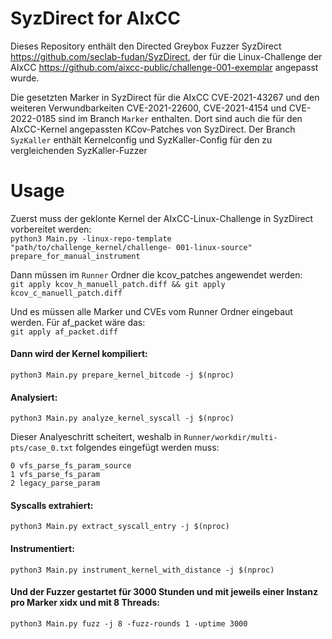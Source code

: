 # SyzDirect for AIxCC
Dieses Repository enthält den Directed Greybox Fuzzer SyzDirect https://github.com/seclab-fudan/SyzDirect, der für die Linux-Challenge der AIxCC https://github.com/aixcc-public/challenge-001-exemplar
angepasst wurde.

Die gesetzten Marker in SyzDirect für die AIxCC CVE-2021-43267 und den weiteren Verwundbarkeiten
CVE-2021-22600, CVE-2021-4154 und CVE-2022-0185 sind im Branch `Marker` enthalten. Dort sind
auch die für den AIxCC-Kernel angepassten KCov-Patches von SyzDirect.
Der Branch `SyzKaller` enthält Kernelconfig und SyzKaller-Config für den zu vergleichenden SyzKaller-Fuzzer

# Usage
Zuerst muss der geklonte Kernel der AIxCC-Linux-Challenge in SyzDirect vorbereitet werden: <br>
`python3 Main.py -linux-repo-template "path/to/challenge_kernel/challenge-
001-linux-source" prepare_for_manual_instrument`

Dann müssen im `Runner` Ordner die kcov_patches angewendet werden: <br>
`git apply kcov_h_manuell_patch.diff && git apply kcov_c_manuell_patch.diff`

Und es müssen alle Marker und CVEs vom Runner Ordner eingebaut werden. Für af_packet wäre das: <br>
`git apply af_packet.diff`

#### Dann wird der Kernel kompiliert:
`python3 Main.py prepare_kernel_bitcode -j $(nproc)`

#### Analysiert:
`python3 Main.py analyze_kernel_syscall -j $(nproc)`

Dieser Analyeschritt scheitert, weshalb in `Runner/workdir/multi-pts/case_0.txt`
folgendes eingefügt werden muss:
```
0 vfs_parse_fs_param_source
1 vfs_parse_fs_param
2 legacy_parse_param
```

#### Syscalls extrahiert:
`python3 Main.py extract_syscall_entry -j $(nproc)`

#### Instrumentiert:
`python3 Main.py instrument_kernel_with_distance -j $(nproc)`

#### Und der Fuzzer gestartet für 3000 Stunden und mit jeweils einer Instanz pro Marker xidx und mit 8 Threads:
`python3 Main.py fuzz -j 8 -fuzz-rounds 1 -uptime 3000`
